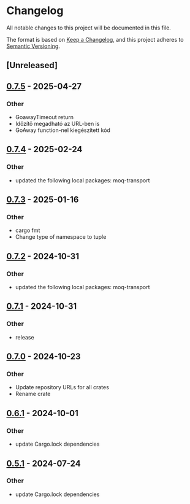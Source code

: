 # Changelog
All notable changes to this project will be documented in this file.

The format is based on [Keep a Changelog](https://keepachangelog.com/en/1.0.0/),
and this project adheres to [Semantic Versioning](https://semver.org/spec/v2.0.0.html).

## [Unreleased]

## [0.7.5](https://github.com/rimmelb/moq-rs/compare/moq-relay-ietf-v0.7.4...moq-relay-ietf-v0.7.5) - 2025-04-27

### Other

- GoawayTimeout return
- Időzítő megadható az URL-ben is
- GoAway function-nel kiegészített kód

## [0.7.4](https://github.com/englishm/moq-rs/compare/moq-relay-ietf-v0.7.3...moq-relay-ietf-v0.7.4) - 2025-02-24

### Other

- updated the following local packages: moq-transport

## [0.7.3](https://github.com/englishm/moq-rs/compare/moq-relay-ietf-v0.7.2...moq-relay-ietf-v0.7.3) - 2025-01-16

### Other

- cargo fmt
- Change type of namespace to tuple

## [0.7.2](https://github.com/englishm/moq-rs/compare/moq-relay-ietf-v0.7.1...moq-relay-ietf-v0.7.2) - 2024-10-31

### Other

- updated the following local packages: moq-transport

## [0.7.1](https://github.com/englishm/moq-rs/compare/moq-relay-ietf-v0.7.0...moq-relay-ietf-v0.7.1) - 2024-10-31

### Other

- release

## [0.7.0](https://github.com/englishm/moq-rs/releases/tag/moq-relay-ietf-v0.7.0) - 2024-10-23

### Other

- Update repository URLs for all crates
- Rename crate

## [0.6.1](https://github.com/kixelated/moq-rs/compare/moq-relay-v0.6.0...moq-relay-v0.6.1) - 2024-10-01

### Other

- update Cargo.lock dependencies

## [0.5.1](https://github.com/kixelated/moq-rs/compare/moq-relay-v0.5.0...moq-relay-v0.5.1) - 2024-07-24

### Other
- update Cargo.lock dependencies
